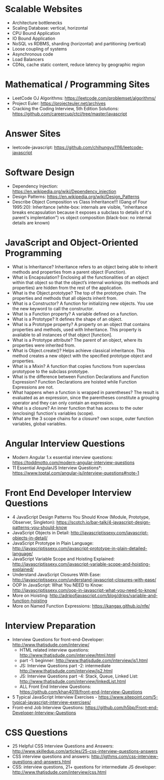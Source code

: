 

# Scalable Websites

- Architecture bottlenecks
- Scaling Database: vertical, horizontal
- CPU Bound Application
- IO Bound Application
- NoSQL vs RDBMS, sharding (horizontal) and partitioning (vertical) 
- Loose coupling of systems
- Asynchronous code
- Load Balancers
- CDNs, cache static content, reduce latency by geographic region

# Mathematical / Programming Sites

- LeetCode OJ Algorithms: https://leetcode.com/problemset/algorithms/
- Project Euler: https://projecteuler.net/archives
- Cracking the Coding Interview, 5th Edition Solutions: https://github.com/careercup/ctci/tree/master/javascript

# Answer Sites

- leetcode-javascript: https://github.com/chihungyu1116/leetcode-javascript

# Software Design

- Dependency Injection: https://en.wikipedia.org/wiki/Dependency_injection
- Design Patterns: https://en.wikipedia.org/wiki/Design_Patterns
- Describe Object Composition vs Class Inheritance!!! (Gang of Four 1995:20): Inheritance (white-box: internals are visible, "inheritance breaks encapsulation because it exposes a subclass to details of it's parent's implentation") vs object composition (black-box: no internal details are known)

# JavaScript and Object-Oriented Programming

- What is Inheritance? Inheritance refers to an object being able to inherit methods and properties from a parent object (Function).
- What is Encapsulation? Enclosing all the functionalities of an object within that object so that the object’s internal workings (its methods and properties) are hidden from the rest of the application. 
- What is the Object.prototype? The top of the prototype chain. The properties and methods that all objects inherit from. 
- What is a Constructor? A function for initializing new objects. You use the new keyword to call the constructor. 
- What is a Function property? A variable defined on a function.
- What is a Prototype? It defines the shape of an object. 
- What is a Prototype property? A property on an object that contains properties and methods, used with Inheritance. This property is available to all instances of that object [function].
- What is a Prototype attribute? The parent of an object, where its properties were inherited from.
- What is Object.create()? Helps achieve classical inheritance. This method creates a new object with the specified prototype object and properties.
- What is a Mixin? A function that copies functions from superclass prototypoe to the subclass prototype.
- What is the difference between Function Declarations and Function Expression? Function Declarations are hoisted while Function Expressions are not.
- What happens when a function is wrapped in parentheses? The result is evaluated as an expression, since the parentheses constitute a grouping operator and they can only contain an expression.
- What is a closure? An inner function that has access to the outer (enclosing) function's variables (scope). 
- What are the 3 scope chains for a closure? own scope, outer function variables, global variables.

# Angular Interview Questions

- Modern Angular 1.x essential interview questions: https://toddmotto.com/modern-angular-interview-questions
- 11 Essential AngularJS Interview Questions*: https://www.toptal.com/angular-js/interview-questions#note-1

# Front End Developer Interview Questions

- 4 JavaScript Design Patterns You Should Know (Module, Prototype, Observer, Singleton): https://scotch.io/bar-talk/4-javascript-design-patterns-you-should-know
- JavaScript Objects in Detail: http://javascriptissexy.com/javascript-objects-in-detail/
- JavaScript Prototype in Plain Language: http://javascriptissexy.com/javascript-prototype-in-plain-detailed-language/
- JavaScript Variable Scope and Hoisting Explained: http://javascriptissexy.com/javascript-variable-scope-and-hoisting-explained/
- Understand JavaScript Closures With Ease: http://javascriptissexy.com/understand-javascript-closures-with-ease/
- OOP In JavaScript: What You NEED to Know: http://javascriptissexy.com/oop-in-javascript-what-you-need-to-know/
- More on Hoisting: http://adripofjavascript.com/blog/drips/variable-and-function-hoisting
- More on Named Function Expressions: https://kangax.github.io/nfe/

# Interview Preparation

- Interview Questions for front-end-Developer: http://www.thatjsdude.com/interview/
  - HTML related interview questions: http://www.thatjsdude.com/interview/html.html 
  - part -1: beginner: http://www.thatjsdude.com/interview/js1.html
  - JS: Interview Questions part -2: intermediate http://www.thatjsdude.com/interview/js2.html
  - JS: Interview Questions part -4: Stack, Queue, Linked List: http://www.thatjsdude.com/interview/linkedList.html
  - ALL Front End Interview Questions: https://github.com/khan4019/front-end-Interview-Questions
- 5 Typical JavaScript Interview Exercises - https://www.sitepoint.com/5-typical-javascript-interview-exercises/
- Front-end Job Interview Questions: https://github.com/h5bp/Front-end-Developer-Interview-Questions

# CSS Questions

- 25 Helpful CSS Interview Questions and Answers: http://www.skilledup.com/articles/25-css-interview-questions-answers
- CSS interview questions and answers: http://jgthms.com/css-interview-questions-and-answers.html
- CSS: interview questions, 21+ questions for intermediate JS developer: http://www.thatjsdude.com/interview/css.html
